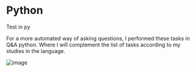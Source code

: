 # Python
Test in py

For a more automated way of asking questions, I performed these tasks in Q&A python. Where I will complement the list of tasks according to my studies in the language.

![image](https://github.com/rayanisouz/python/assets/111544279/9b8a6c09-689c-4d9a-80ce-fa6ef7ca4a87)

